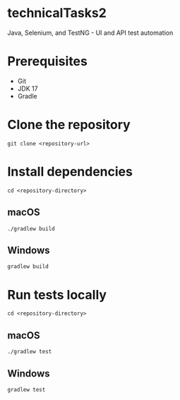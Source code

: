 # technicalTasks2
Java, Selenium, and TestNG - UI and API test automation

# Prerequisites
- Git
- JDK 17
- Gradle

# Clone the repository
`git clone <repository-url>`

# Install dependencies
`cd <repository-directory>`
## macOS
`./gradlew build`
## Windows
`gradlew build`

# Run tests locally
`cd <repository-directory>`
## macOS
`./gradlew test`
## Windows
`gradlew test`
